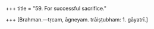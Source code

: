 +++
title = "59. For successful sacrifice."

+++
[Brahman.—tṛcam, āgneyam. trāiṣṭubham: 1. gāyatrī.]
